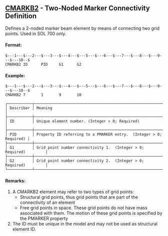 ## [CMARKB2](https://nexus.hexagon.com/documentationcenter/bundle/MSC_Nastran_2022.4/page/Nastran_Combined_Book/qrg/bulkc1/TOC.CMARKB2.xhtml) - Two-Noded Marker Connectivity Definition

Defines a 2-noded marker beam element by means of connecting two grid points. Used in SOL 700 only.

#### Format:

```nastran
$---1---$---2---$---3---$---4---$---5---$---6---$---7---$---8---$---9---$---10--$
CMARKB2 ID      PID     G1      G2                                              
```

#### Example:

```nastran
$---1---$---2---$---3---$---4---$---5---$---6---$---7---$---8---$---9---$---10--$
CMARKB2 7       1       9       10                                              
```

```text
┌───────────┬────────────────────────────────────────────────────────────────────┐
│ Describer │ Meaning                                                            │
├───────────┼────────────────────────────────────────────────────────────────────┤
│ ID        │ Unique element number. (Integer > 0; Required)                     │
├───────────┼────────────────────────────────────────────────────────────────────┤
│ PID       │ Property ID referring to a PMARKER entry.  (Integer > 0; Required) │
├───────────┼────────────────────────────────────────────────────────────────────┤
│ G1        │ Grid point number connectivity 1.  (Integer > 0; Required)         │
├───────────┼────────────────────────────────────────────────────────────────────┤
│ G2        │ Grid point number connectivity 2.  (Integer > 0; Required)         │
└───────────┴────────────────────────────────────────────────────────────────────┘
```

#### Remarks:

1. A CMARKB2 element may refer to two types of grid points:
    - Structural grid points, thus grid points that are part of the connectivity of an element
    - Free grid points in space. These grid points do not have mass associated with them. The motion of these grid points is specified by the PMARKER property
2. The ID must be unique in the model and may not be used as structural element ID.
